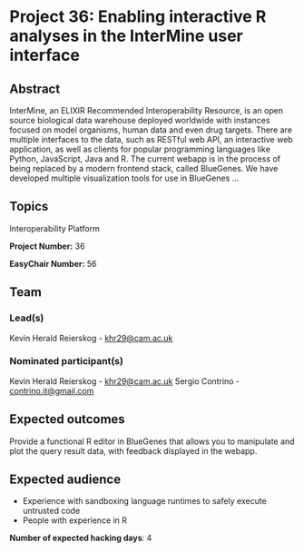 # Project 36: Enabling interactive R analyses in the InterMine user interface

## Abstract

InterMine, an ELIXIR Recommended Interoperability Resource, is an open source biological data warehouse deployed worldwide with instances focused on model organisms, human data and even drug targets. There are multiple interfaces to the data, such as RESTful web API, an interactive web application, as well as clients for popular programming languages like Python, JavaScript, Java and R. The current webapp is in the process of being replaced by a modern frontend stack, called BlueGenes. We have developed multiple visualization tools for use in BlueGenes ...

## Topics

Interoperability Platform

**Project Number:** 36



**EasyChair Number:** 56

## Team

### Lead(s)

Kevin Herald Reierskog - khr29@cam.ac.uk

### Nominated participant(s)

Kevin Herald Reierskog - khr29@cam.ac.uk
 Sergio Contrino - contrino.it@gmail.com

## Expected outcomes

Provide a functional R editor in BlueGenes that allows you to manipulate and plot the query result data, with feedback displayed in the webapp.

## Expected audience

- Experience with sandboxing language runtimes to safely execute untrusted code
 - People with experience in R

**Number of expected hacking days**: 4

